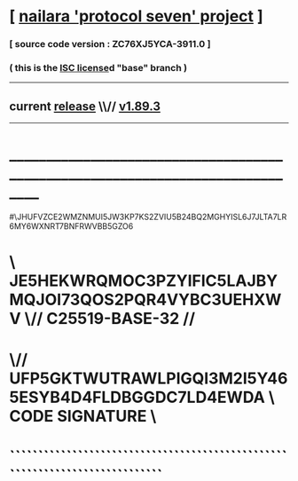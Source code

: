 
# [ [nailara 'protocol seven' project](http://nailara.network/) ]

### [ source code version : ZC76XJ5YCA-3911.0 ]

### ( this is the [ISC license](license)d "base" branch )
---
## current [release](https://github.com/nailara-technologies/protocol-7/releases) \\\\// [v1.89.3](https://github.com/nailara-technologies/protocol-7/releases/tag/v1.89.3)
---
# ______________________________________________________________________________
#\\JHUFVZCE2WMZNMUI5JW3KP7KS2ZVIU5B24BQ2MGHYISL6J7JLTA7LR6MY6WXNRT7BNFRWVBB5GZO6
# \\ JE5HEKWRQMOC3PZYIFIC5LAJBYMQJOI73QOS2PQR4VYBC3UEHXWV \\// C25519-BASE-32 //
#  \\// UFP5GKTWUTRAWLPIGQI3M2I5Y465ESYB4D4FLDBGGDC7LD4EWDA \\ CODE SIGNATURE \\
#   ````````````````````````````````````````````````````````````````````````````
